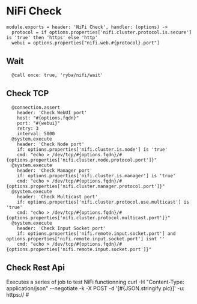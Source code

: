 
# NiFi Check

    module.exports = header: 'NiFi Check', handler: (options) ->
      protocol = if options.properties['nifi.cluster.protocol.is.secure'] is 'true' then 'https' else 'http'
      webui = options.properties["nifi.web.#{protocol}.port"]

## Wait

      @call once: true, 'ryba/nifi/wait'

## Check TCP

      @connection.assert
        header: 'Check WebUI port'
        host: "#{options.fqdn}"
        port: "#{webui}"
        retry: 3
        interval: 5000
      @system.execute
        header: 'Check Node port'
        if: options.properties['nifi.cluster.is.node'] is 'true'
        cmd: "echo > /dev/tcp/#{options.fqdn}/#{options.properties['nifi.cluster.node.protocol.port']}"
      @system.execute
        header: 'Check Manager port'
        if: options.properties['nifi.cluster.is.manager'] is 'true'
        cmd: "echo > /dev/tcp/#{options.fqdn}/#{options.properties['nifi.cluster.manager.protocol.port']}"
      @system.execute
        header: 'Check Multicast port'
        if: options.properties['nifi.cluster.protocol.use.multicast'] is 'true'
        cmd: "echo > /dev/tcp/#{options.fqdn}/#{options.properties['nifi.cluster.protocol.multicast.port']}"
      @system.execute
        header: 'Check Input Socket port'
        if: options.properties['nifi.remote.input.socket.port'] and options.properties['nifi.remote.input.socket.port'] isnt ''
        cmd: "echo > /dev/tcp/#{options.fqdn}/#{options.properties['nifi.remote.input.socket.port']}"

## Check Rest Api
Executes a series of job to test NiFi functionning
curl -H "Content-Type: application/json" --negotiate -k  -X POST -d '[#{JSON.stringify pic}]' -u: https://
      #
